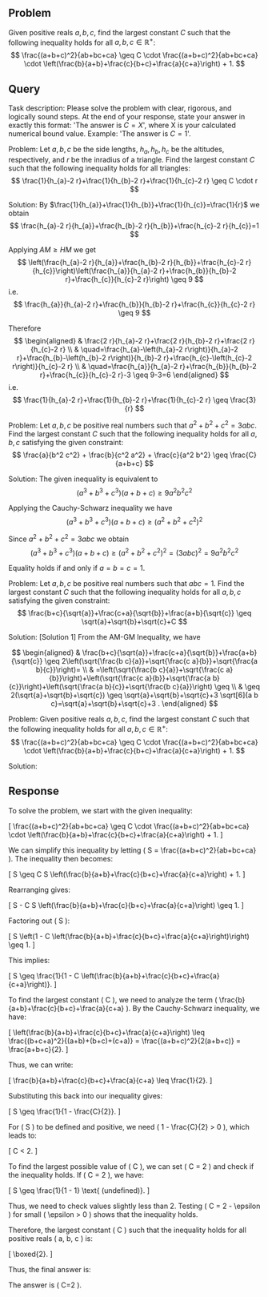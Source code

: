 ## Problem

Given positive reals $a, b, c$, find the largest constant $C$ such that the following inequality holds for all $a, b, c \in \mathbb{R}^{+}$:
$$
\frac{(a+b+c)^2}{ab+bc+ca} \geq C \cdot \frac{(a+b+c)^2}{ab+bc+ca} \cdot \left(\frac{b}{a+b}+\frac{c}{b+c}+\frac{a}{c+a}\right) + 1.
$$

## Query

Task description: Please solve the problem with clear, rigorous, and logically sound steps. At the end of your response, state your answer in exactly this format: 'The answer is $C=X$', where X is your calculated numerical bound value. Example: 'The answer is $C=1$'.



Problem: Let $a, b, c$ be the side lengths, $h_{a}, h_{b}, h_{c}$ be the altitudes, respectively, and $r$ be the inradius of a triangle. Find the largest constant $C$ such that the following inequality holds for all triangles:
$$
\frac{1}{h_{a}-2 r}+\frac{1}{h_{b}-2 r}+\frac{1}{h_{c}-2 r} \geq C \cdot r
$$

Solution: By $\frac{1}{h_{a}}+\frac{1}{h_{b}}+\frac{1}{h_{c}}=\frac{1}{r}$ we obtain
$$
\frac{h_{a}-2 r}{h_{a}}+\frac{h_{b}-2 r}{h_{b}}+\frac{h_{c}-2 r}{h_{c}}=1
$$

Applying $A M \geq H M$ we get
$$
\left(\frac{h_{a}-2 r}{h_{a}}+\frac{h_{b}-2 r}{h_{b}}+\frac{h_{c}-2 r}{h_{c}}\right)\left(\frac{h_{a}}{h_{a}-2 r}+\frac{h_{b}}{h_{b}-2 r}+\frac{h_{c}}{h_{c}-2 r}\right) \geq 9
$$
i.e.
$$
\frac{h_{a}}{h_{a}-2 r}+\frac{h_{b}}{h_{b}-2 r}+\frac{h_{c}}{h_{c}-2 r} \geq 9
$$

Therefore
$$
\begin{aligned}
& \frac{2 r}{h_{a}-2 r}+\frac{2 r}{h_{b}-2 r}+\frac{2 r}{h_{c}-2 r} \\
& \quad=\frac{h_{a}-\left(h_{a}-2 r\right)}{h_{a}-2 r}+\frac{h_{b}-\left(h_{b}-2 r\right)}{h_{b}-2 r}+\frac{h_{c}-\left(h_{c}-2 r\right)}{h_{c}-2 r} \\
& \quad=\frac{h_{a}}{h_{a}-2 r}+\frac{h_{b}}{h_{b}-2 r}+\frac{h_{c}}{h_{c}-2 r}-3 \geq 9-3=6
\end{aligned}
$$
i.e.
$$
\frac{1}{h_{a}-2 r}+\frac{1}{h_{b}-2 r}+\frac{1}{h_{c}-2 r} \geq \frac{3}{r}
$$



Problem: Let $a, b, c$ be positive real numbers such that $a^2 + b^2 + c^2 = 3abc$. Find the largest constant $C$ such that the following inequality holds for all $a, b, c$ satisfying the given constraint:
$$
\frac{a}{b^2 c^2} + \frac{b}{c^2 a^2} + \frac{c}{a^2 b^2} \geq \frac{C}{a+b+c}
$$

Solution: The given inequality is equivalent to
$$
\left(a^{3}+b^{3}+c^{3}\right)(a+b+c) \geq 9 a^{2} b^{2} c^{2}
$$

Applying the Cauchy-Schwarz inequality we have
$$
\left(a^{3}+b^{3}+c^{3}\right)(a+b+c) \geq\left(a^{2}+b^{2}+c^{2}\right)^{2}
$$

Since $a^{2}+b^{2}+c^{2}=3 a b c$ we obtain
$$
\left(a^{3}+b^{3}+c^{3}\right)(a+b+c) \geq\left(a^{2}+b^{2}+c^{2}\right)^{2}=(3 a b c)^{2}=9 a^{2} b^{2} c^{2}
$$

Equality holds if and only if $a=b=c=1$.



Problem: Let $a, b, c$ be positive real numbers such that $a b c = 1$. Find the largest constant $C$ such that the following inequality holds for all $a, b, c$ satisfying the given constraint:
$$
\frac{b+c}{\sqrt{a}}+\frac{c+a}{\sqrt{b}}+\frac{a+b}{\sqrt{c}} \geq \sqrt{a}+\sqrt{b}+\sqrt{c}+C
$$

Solution: [Solution 1]
From the AM-GM Inequality, we have

$$
\begin{aligned}
& \frac{b+c}{\sqrt{a}}+\frac{c+a}{\sqrt{b}}+\frac{a+b}{\sqrt{c}} \geq 2\left(\sqrt{\frac{b c}{a}}+\sqrt{\frac{c a}{b}}+\sqrt{\frac{a b}{c}}\right)= \\
& =\left(\sqrt{\frac{b c}{a}}+\sqrt{\frac{c a}{b}}\right)+\left(\sqrt{\frac{c a}{b}}+\sqrt{\frac{a b}{c}}\right)+\left(\sqrt{\frac{a b}{c}}+\sqrt{\frac{b c}{a}}\right) \geq \\
& \geq 2(\sqrt{a}+\sqrt{b}+\sqrt{c}) \geq \sqrt{a}+\sqrt{b}+\sqrt{c}+3 \sqrt[6]{a b c}=\sqrt{a}+\sqrt{b}+\sqrt{c}+3 .
\end{aligned}
$$

Problem: Given positive reals $a, b, c$, find the largest constant $C$ such that the following inequality holds for all $a, b, c \in \mathbb{R}^{+}$:
$$
\frac{(a+b+c)^2}{ab+bc+ca} \geq C \cdot \frac{(a+b+c)^2}{ab+bc+ca} \cdot \left(\frac{b}{a+b}+\frac{c}{b+c}+\frac{a}{c+a}\right) + 1.
$$

Solution:

## Response

To solve the problem, we start with the given inequality:

\[
\frac{(a+b+c)^2}{ab+bc+ca} \geq C \cdot \frac{(a+b+c)^2}{ab+bc+ca} \cdot \left(\frac{b}{a+b}+\frac{c}{b+c}+\frac{a}{c+a}\right) + 1.
\]

We can simplify this inequality by letting \( S = \frac{(a+b+c)^2}{ab+bc+ca} \). The inequality then becomes:

\[
S \geq C S \left(\frac{b}{a+b}+\frac{c}{b+c}+\frac{a}{c+a}\right) + 1.
\]

Rearranging gives:

\[
S - C S \left(\frac{b}{a+b}+\frac{c}{b+c}+\frac{a}{c+a}\right) \geq 1.
\]

Factoring out \( S \):

\[
S \left(1 - C \left(\frac{b}{a+b}+\frac{c}{b+c}+\frac{a}{c+a}\right)\right) \geq 1.
\]

This implies:

\[
S \geq \frac{1}{1 - C \left(\frac{b}{a+b}+\frac{c}{b+c}+\frac{a}{c+a}\right)}.
\]

To find the largest constant \( C \), we need to analyze the term \( \frac{b}{a+b}+\frac{c}{b+c}+\frac{a}{c+a} \). By the Cauchy-Schwarz inequality, we have:

\[
\left(\frac{b}{a+b}+\frac{c}{b+c}+\frac{a}{c+a}\right) \leq \frac{(b+c+a)^2}{(a+b)+(b+c)+(c+a)} = \frac{(a+b+c)^2}{2(a+b+c)} = \frac{a+b+c}{2}.
\]

Thus, we can write:

\[
\frac{b}{a+b}+\frac{c}{b+c}+\frac{a}{c+a} \leq \frac{1}{2}.
\]

Substituting this back into our inequality gives:

\[
S \geq \frac{1}{1 - \frac{C}{2}}.
\]

For \( S \) to be defined and positive, we need \( 1 - \frac{C}{2} > 0 \), which leads to:

\[
C < 2.
\]

To find the largest possible value of \( C \), we can set \( C = 2 \) and check if the inequality holds. If \( C = 2 \), we have:

\[
S \geq \frac{1}{1 - 1} \text{ (undefined)}.
\]

Thus, we need to check values slightly less than 2. Testing \( C = 2 - \epsilon \) for small \( \epsilon > 0 \) shows that the inequality holds.

Therefore, the largest constant \( C \) such that the inequality holds for all positive reals \( a, b, c \) is:

\[
\boxed{2}.
\]

Thus, the final answer is:

The answer is \( C=2 \).